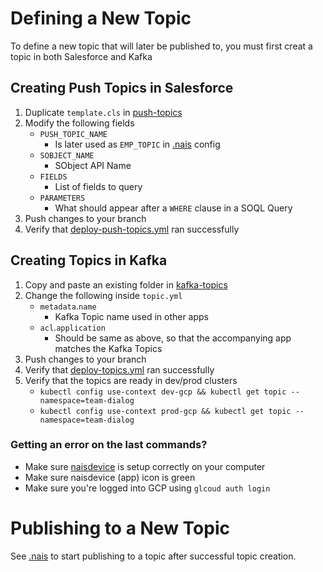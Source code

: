 # Defining a New Topic

To define a new topic that will later be published to, you must first creat a topic in both Salesforce and Kafka

## Creating Push Topics in Salesforce

1. Duplicate `template.cls` in [push-topics](/.topics/push-topics)
1. Modify the following fields
   - `PUSH_TOPIC_NAME`
     - Is later used as `EMP_TOPIC` in [.nais](/.nais) config
   - `SOBJECT_NAME`
     - SObject API Name
   - `FIELDS`
     - List of fields to query
   - `PARAMETERS`
     - What should appear after a `WHERE` clause in a SOQL Query
1. Push changes to your branch
1. Verify that [deploy-push-topics.yml](https://github.com/navikt/crm-kafka-activity/actions/workflows/deploy-push-topics.yml) ran successfully

## Creating Topics in Kafka

1. Copy and paste an existing folder in [kafka-topics](/.topics/kafka-topics)
1. Change the following inside `topic.yml`
   - `metadata`.`name`
     - Kafka Topic name used in other apps
   - `acl`.`application`
     - Should be same as above, so that the accompanying app matches the Kafka Topics
1. Push changes to your branch
1. Verify that [deploy-topics.yml](https://github.com/navikt/crm-kafka-activity/actions/workflows/deploy-topics.yml) ran successfully
1. Verify that the topics are ready in dev/prod clusters
   - `kubectl config use-context dev-gcp && kubectl get topic --namespace=team-dialog`
   - `kubectl config use-context prod-gcp && kubectl get topic --namespace=team-dialog`

### Getting an error on the last commands?

- Make sure [naisdevice](https://doc.nais.io/device/install/) is setup correctly on your computer
- Make sure naisdevice (app) icon is green
- Make sure you're logged into GCP using `glcoud auth login`

# Publishing to a New Topic

See [.nais](/.nais) to start publishing to a topic after successful topic creation.
